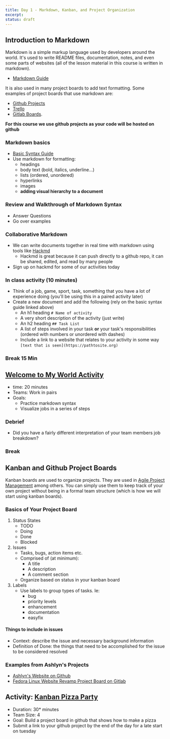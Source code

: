 ```yaml
---
title: Day 1 - Markdown, Kanban, and Project Organization
excerpt: 
status: draft
---
```


## Introduction to Markdown

Markdown is a simple markup language used by developers around the world. It's used to write README files, documentation, notes, and even some parts of websites (all of the lesson material in this course is written in markdown).

- [Markdown Guide](https://www.markdownguide.org/)

It is also used in many project boards to add text formatting. Some examples of project boards that use markdown are: 
- [Github Projects](https://docs.github.com/en/issues/planning-and-tracking-with-projects/learning-about-projects/about-projects)
- [Trello](https://trello.com)
- [Gitlab Boards](https://docs.gitlab.com/ee/user/project/issue_board.html). 

**For this course we use github projects as your code will be hosted on github**

### Markdown basics
- [Basic Syntax Guide](https://www.markdownguide.org/basic-syntax/)
- Use markdown for formatting:
  - headings
  - body text (bold, italics, underline...)
  - lists (ordered, unordered)
  - hyperlinks
  - images
  - **adding visual hierarchy to a document**

### Review and Walkthrough of Markdown Syntax
- Answer Questions
- Go over examples
### Collaborative Markdown
- We can write documents together in real time with markdown using tools like [Hackmd](https://hackmd.io) 
  - Hackmd is great because it can push directly to a github repo, it can be shared, edited, and read by many people
- Sign up on hackmd for some of our activities today
### In class activity (10 minutes)
- Think of a job, game, sport, task, something that you have a lot of experience doing (you'll be using this in a paired activity later)
- Create a new document and add the following (rely on the basic syntax guide linked above)
  - An h1 heading `# Name of activity`
  - A very short description of the activity (just write)
  - An h2 heading `## Task List`
  - A list of steps involved in your task **or** your task's responsibilities (ordered with numbers or unordered with dashes)
  - Include a link to a website that relates to your activity in some way `[text that is seen](https://pathtosite.org)`

### Break 15 Min

## [Welcome to My World Activity](https://gist.github.com/lilyx13/2a352a7516c9ce8cb6addb1afec15217)
- time: 20 minutes
- Teams: Work in pairs
- Goals:
  - Practice markdown syntax
  - Visualize jobs in a series of steps

### Debrief
- Did you have a fairly different interpretation of your team members job breakdown?

### Break

## Kanban and Github Project Boards

Kanban boards are used to organize projects. They are used in [Agile Project Management](https://project-management.com/agile-project-management/) among others. You can simply use them to keep track of your own project without being in a formal team structure (which is how we will start using kanban boards).

### Basics of Your Project Board
1. Status States
   - TODO 
   - Doing
   - Done
   - Blocked
2. Issues
   - Tasks, bugs, action items etc.
   - Comprised of (at minimum):
      - A title
     - A description
     - A comment section
    - Organize based on status in your kanban board
3. Labels
   - Use labels to group types of tasks. Ie:
     - bug
     - priority levels
     - enhancement
     - documentation
     - easyfix

#### Things to include in issues
- Context: describe the issue and necessary background information
- Definition of Done: the things that need to be accomplished for the issue to be considered resolved

### Examples from Ashlyn's Projects
- [Ashlyn's Website on Github](https://github.com/users/lilyx13/projects/2)
- [Fedora Linux Website Revamp Project Board on Gitlab](https://gitlab.com/groups/fedora/websites-apps/fedora-websites/-/boards/4623394)

## Activity: [Kanban Pizza Party](https://gist.github.com/lilyx13/87b993df6d5127bb91d9d946991a36f6)
- Duration: 30* minutes
- Team Size: 4
- Goal: Build a project board in github that shows how to make a pizza
- Submit a link to your github project by the end of the day for a late start on tuesday